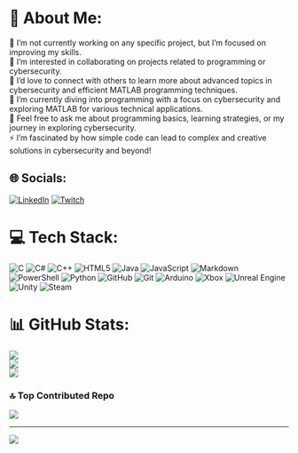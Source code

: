 # 💫 About Me:
🔭 I’m not currently working on any specific project, but I’m focused on improving my skills.  <br>👯 I’m interested in collaborating on projects related to programming or cybersecurity.<br>🤝 I’d love to connect with others to learn more about advanced topics in cybersecurity and efficient MATLAB programming techniques.<br>🌱 I’m currently diving into programming with a focus on cybersecurity and exploring MATLAB for various technical applications.  <br>💬 Feel free to ask me about programming basics, learning strategies, or my journey in exploring cybersecurity.  <br>⚡ I’m fascinated by how simple code can lead to complex and creative solutions in cybersecurity and beyond!  


## 🌐 Socials:
[![LinkedIn](https://img.shields.io/badge/LinkedIn-%230077B5.svg?logo=linkedin&logoColor=white)](https://linkedin.com/in/clément-vongsanga) [![Twitch](https://img.shields.io/badge/Twitch-%239146FF.svg?logo=Twitch&logoColor=white)](https://twitch.tv/XVortex206) 

# 💻 Tech Stack:
![C](https://img.shields.io/badge/c-%2300599C.svg?style=for-the-badge&logo=c&logoColor=white) ![C#](https://img.shields.io/badge/c%23-%23239120.svg?style=for-the-badge&logo=csharp&logoColor=white) ![C++](https://img.shields.io/badge/c++-%2300599C.svg?style=for-the-badge&logo=c%2B%2B&logoColor=white) ![HTML5](https://img.shields.io/badge/html5-%23E34F26.svg?style=for-the-badge&logo=html5&logoColor=white) ![Java](https://img.shields.io/badge/java-%23ED8B00.svg?style=for-the-badge&logo=openjdk&logoColor=white) ![JavaScript](https://img.shields.io/badge/javascript-%23323330.svg?style=for-the-badge&logo=javascript&logoColor=%23F7DF1E) ![Markdown](https://img.shields.io/badge/markdown-%23000000.svg?style=for-the-badge&logo=markdown&logoColor=white) ![PowerShell](https://img.shields.io/badge/PowerShell-%235391FE.svg?style=for-the-badge&logo=powershell&logoColor=white) ![Python](https://img.shields.io/badge/python-3670A0?style=for-the-badge&logo=python&logoColor=ffdd54) ![GitHub](https://img.shields.io/badge/github-%23121011.svg?style=for-the-badge&logo=github&logoColor=white) ![Git](https://img.shields.io/badge/git-%23F05033.svg?style=for-the-badge&logo=git&logoColor=white) ![Arduino](https://img.shields.io/badge/-Arduino-00979D?style=for-the-badge&logo=Arduino&logoColor=white) ![Xbox](https://img.shields.io/badge/xbox-%23107C10.svg?style=for-the-badge&logo=xbox&logoColor=white) ![Unreal Engine](https://img.shields.io/badge/unrealengine-%23313131.svg?style=for-the-badge&logo=unrealengine&logoColor=white) ![Unity](https://img.shields.io/badge/unity-%23000000.svg?style=for-the-badge&logo=unity&logoColor=white) ![Steam](https://img.shields.io/badge/steam-%23000000.svg?style=for-the-badge&logo=steam&logoColor=white)
# 📊 GitHub Stats:
![](https://github-readme-stats.vercel.app/api?username=Synergy-XVortex&theme=one_dark_pro&hide_border=false&include_all_commits=false&count_private=false)<br/>
![](https://github-readme-streak-stats.herokuapp.com/?user=Synergy-XVortex&theme=one_dark_pro&hide_border=false)<br/>
![](https://github-readme-stats.vercel.app/api/top-langs/?username=Synergy-XVortex&theme=one_dark_pro&hide_border=false&include_all_commits=false&count_private=false&layout=compact)

### 🔝 Top Contributed Repo
![](https://github-contributor-stats.vercel.app/api?username=Synergy-XVortex&limit=5&theme=one_dark_pro&combine_all_yearly_contributions=true)

---
[![](https://visitcount.itsvg.in/api?id=Synergy-XVortex&icon=0&color=2)](https://visitcount.itsvg.in)

<!-- Proudly created with GPRM ( https://gprm.itsvg.in ) -->
